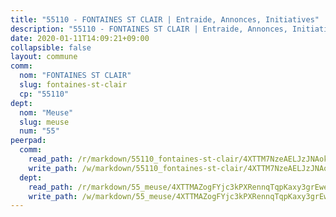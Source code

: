 ```yaml
---
title: "55110 - FONTAINES ST CLAIR | Entraide, Annonces, Initiatives"
description: "55110 - FONTAINES ST CLAIR | Entraide, Annonces, Initiatives"
date: 2020-01-11T14:09:21+09:00
collapsible: false
layout: commune
comm:
  nom: "FONTAINES ST CLAIR"
  slug: fontaines-st-clair
  cp: "55110"
dept:
  nom: "Meuse"
  slug: meuse
  num: "55"
peerpad:
  comm:
    read_path: /r/markdown/55110_fontaines-st-clair/4XTTM7NzeAELJzJNAokQSV4x8fNnbrsX6UgTrcaiSN8g4muNJ
    write_path: /w/markdown/55110_fontaines-st-clair/4XTTM7NzeAELJzJNAokQSV4x8fNnbrsX6UgTrcaiSN8g4muNJ-K3TgUCFhJwpBmBSs4sN17usgeX8ZTdwMyjAFALS9ravAfoP8J2fnGnbXQdakeyyJ2uic5GSa5HvxNyGym6frx2T4noBVe9fJuqDwdR77bZcnZDA8L5cZAENZnkRZTGys2KTwSXJz
  dept:
    read_path: /r/markdown/55_meuse/4XTTMAZogFYjc3kPXRennqTqpKaxy3grEwemFqg29rwkrPVit
    write_path: /w/markdown/55_meuse/4XTTMAZogFYjc3kPXRennqTqpKaxy3grEwemFqg29rwkrPVit-K3TgUKFK4U3KduRmUzLc9vHoSRQG77sF2Wbs3cyWXobZcgb6TfASJcGDPror5ZZanBF6Mpjeq1Ushd16Pu9ha9F7F38qzhQqES3b79Xt7LuU1tzmWNED66pWnroExmsHxWtFur2G
---
```



